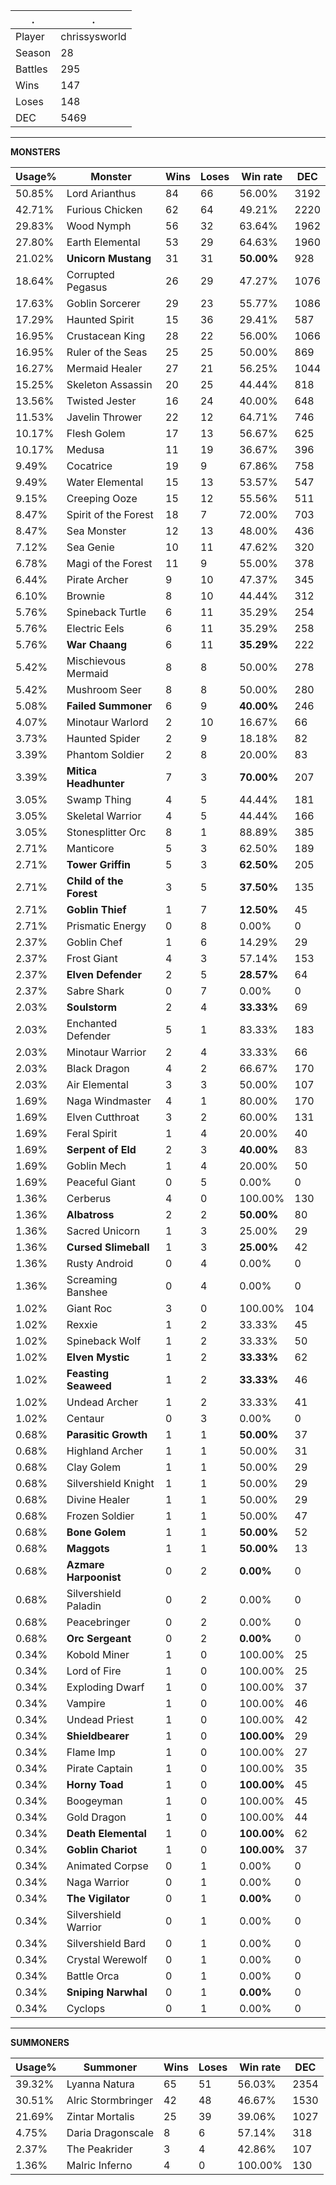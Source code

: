 .|.
|-|-
Player|chrissysworld
Season|28
Battles|295
Wins|147
Loses|148
DEC|5469

---
**MONSTERS**

Usage%|Monster|Wins|Loses|Win rate|DEC|
-|-|-|-|-|-|
50.85%|Lord Arianthus|84|66|56.00%|3192|
42.71%|Furious Chicken|62|64|49.21%|2220|
29.83%|Wood Nymph|56|32|63.64%|1962|
27.80%|Earth Elemental|53|29|64.63%|1960|
21.02%|**Unicorn Mustang**|31|31|**50.00%**|928|
18.64%|Corrupted Pegasus|26|29|47.27%|1076|
17.63%|Goblin Sorcerer|29|23|55.77%|1086|
17.29%|Haunted Spirit|15|36|29.41%|587|
16.95%|Crustacean King|28|22|56.00%|1066|
16.95%|Ruler of the Seas|25|25|50.00%|869|
16.27%|Mermaid Healer|27|21|56.25%|1044|
15.25%|Skeleton Assassin|20|25|44.44%|818|
13.56%|Twisted Jester|16|24|40.00%|648|
11.53%|Javelin Thrower|22|12|64.71%|746|
10.17%|Flesh Golem|17|13|56.67%|625|
10.17%|Medusa|11|19|36.67%|396|
9.49%|Cocatrice|19|9|67.86%|758|
9.49%|Water Elemental|15|13|53.57%|547|
9.15%|Creeping Ooze|15|12|55.56%|511|
8.47%|Spirit of the Forest|18|7|72.00%|703|
8.47%|Sea Monster|12|13|48.00%|436|
7.12%|Sea Genie|10|11|47.62%|320|
6.78%|Magi of the Forest|11|9|55.00%|378|
6.44%|Pirate Archer|9|10|47.37%|345|
6.10%|Brownie|8|10|44.44%|312|
5.76%|Spineback Turtle|6|11|35.29%|254|
5.76%|Electric Eels|6|11|35.29%|258|
5.76%|**War Chaang**|6|11|**35.29%**|222|
5.42%|Mischievous Mermaid|8|8|50.00%|278|
5.42%|Mushroom Seer|8|8|50.00%|280|
5.08%|**Failed Summoner**|6|9|**40.00%**|246|
4.07%|Minotaur Warlord|2|10|16.67%|66|
3.73%|Haunted Spider|2|9|18.18%|82|
3.39%|Phantom Soldier|2|8|20.00%|83|
3.39%|**Mitica Headhunter**|7|3|**70.00%**|207|
3.05%|Swamp Thing|4|5|44.44%|181|
3.05%|Skeletal Warrior|4|5|44.44%|166|
3.05%|Stonesplitter Orc|8|1|88.89%|385|
2.71%|Manticore|5|3|62.50%|189|
2.71%|**Tower Griffin**|5|3|**62.50%**|205|
2.71%|**Child of the Forest**|3|5|**37.50%**|135|
2.71%|**Goblin Thief**|1|7|**12.50%**|45|
2.71%|Prismatic Energy|0|8|0.00%|0|
2.37%|Goblin Chef|1|6|14.29%|29|
2.37%|Frost Giant|4|3|57.14%|153|
2.37%|**Elven Defender**|2|5|**28.57%**|64|
2.37%|Sabre Shark|0|7|0.00%|0|
2.03%|**Soulstorm**|2|4|**33.33%**|69|
2.03%|Enchanted Defender|5|1|83.33%|183|
2.03%|Minotaur Warrior|2|4|33.33%|66|
2.03%|Black Dragon|4|2|66.67%|170|
2.03%|Air Elemental|3|3|50.00%|107|
1.69%|Naga Windmaster|4|1|80.00%|170|
1.69%|Elven Cutthroat|3|2|60.00%|131|
1.69%|Feral Spirit|1|4|20.00%|40|
1.69%|**Serpent of Eld**|2|3|**40.00%**|83|
1.69%|Goblin Mech|1|4|20.00%|50|
1.69%|Peaceful Giant|0|5|0.00%|0|
1.36%|Cerberus|4|0|100.00%|130|
1.36%|**Albatross**|2|2|**50.00%**|80|
1.36%|Sacred Unicorn|1|3|25.00%|29|
1.36%|**Cursed Slimeball**|1|3|**25.00%**|42|
1.36%|Rusty Android|0|4|0.00%|0|
1.36%|Screaming Banshee|0|4|0.00%|0|
1.02%|Giant Roc|3|0|100.00%|104|
1.02%|Rexxie|1|2|33.33%|45|
1.02%|Spineback Wolf|1|2|33.33%|50|
1.02%|**Elven Mystic**|1|2|**33.33%**|62|
1.02%|**Feasting Seaweed**|1|2|**33.33%**|46|
1.02%|Undead Archer|1|2|33.33%|41|
1.02%|Centaur|0|3|0.00%|0|
0.68%|**Parasitic Growth**|1|1|**50.00%**|37|
0.68%|Highland Archer|1|1|50.00%|31|
0.68%|Clay Golem|1|1|50.00%|29|
0.68%|Silvershield Knight|1|1|50.00%|29|
0.68%|Divine Healer|1|1|50.00%|29|
0.68%|Frozen Soldier|1|1|50.00%|47|
0.68%|**Bone Golem**|1|1|**50.00%**|52|
0.68%|**Maggots**|1|1|**50.00%**|13|
0.68%|**Azmare Harpoonist**|0|2|**0.00%**|0|
0.68%|Silvershield Paladin|0|2|0.00%|0|
0.68%|Peacebringer|0|2|0.00%|0|
0.68%|**Orc Sergeant**|0|2|**0.00%**|0|
0.34%|Kobold Miner|1|0|100.00%|25|
0.34%|Lord of Fire|1|0|100.00%|25|
0.34%|Exploding Dwarf|1|0|100.00%|37|
0.34%|Vampire|1|0|100.00%|46|
0.34%|Undead Priest|1|0|100.00%|42|
0.34%|**Shieldbearer**|1|0|**100.00%**|29|
0.34%|Flame Imp|1|0|100.00%|27|
0.34%|Pirate Captain|1|0|100.00%|35|
0.34%|**Horny Toad**|1|0|**100.00%**|45|
0.34%|Boogeyman|1|0|100.00%|45|
0.34%|Gold Dragon|1|0|100.00%|44|
0.34%|**Death Elemental**|1|0|**100.00%**|62|
0.34%|**Goblin Chariot**|1|0|**100.00%**|37|
0.34%|Animated Corpse|0|1|0.00%|0|
0.34%|Naga Warrior|0|1|0.00%|0|
0.34%|**The Vigilator**|0|1|**0.00%**|0|
0.34%|Silvershield Warrior|0|1|0.00%|0|
0.34%|Silvershield Bard|0|1|0.00%|0|
0.34%|Crystal Werewolf|0|1|0.00%|0|
0.34%|Battle Orca|0|1|0.00%|0|
0.34%|**Sniping Narwhal**|0|1|**0.00%**|0|
0.34%|Cyclops|0|1|0.00%|0|

---
**SUMMONERS**

Usage%|Summoner|Wins|Loses|Win rate|DEC|
-|-|-|-|-|-|
39.32%|Lyanna Natura|65|51|56.03%|2354|
30.51%|Alric Stormbringer|42|48|46.67%|1530|
21.69%|Zintar Mortalis|25|39|39.06%|1027|
4.75%|Daria Dragonscale|8|6|57.14%|318|
2.37%|The Peakrider|3|4|42.86%|107|
1.36%|Malric Inferno|4|0|100.00%|130|
